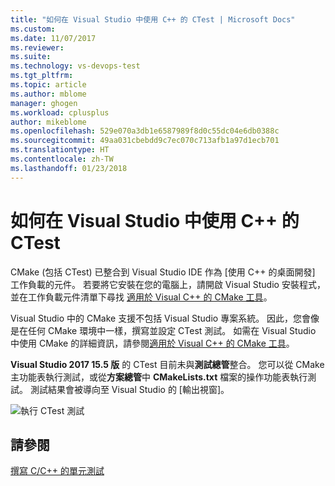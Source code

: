 ```yaml
---
title: "如何在 Visual Studio 中使用 C++ 的 CTest | Microsoft Docs"
ms.custom: 
ms.date: 11/07/2017
ms.reviewer: 
ms.suite: 
ms.technology: vs-devops-test
ms.tgt_pltfrm: 
ms.topic: article
ms.author: mblome
manager: ghogen
ms.workload: cplusplus
author: mikeblome
ms.openlocfilehash: 529e070a3db1e6587989f8d0c55dc04e6db0388c
ms.sourcegitcommit: 49aa031cbebdd9c7ec070c713afb1a97d1ecb701
ms.translationtype: HT
ms.contentlocale: zh-TW
ms.lasthandoff: 01/23/2018
---
```

# <a name="how-to-use-ctest-for-c-in-visual-studio"></a>如何在 Visual Studio 中使用 C++ 的 CTest
CMake (包括 CTest) 已整合到 Visual Studio IDE 作為 [使用 C++ 的桌面開發] 工作負載的元件。 若要將它安裝在您的電腦上，請開啟 Visual Studio 安裝程式，並在工作負載元件清單下尋找 [適用於 Visual C++ 的 CMake 工具](/cpp/ide/cmake-tools-for-visual-cpp)。

Visual Studio 中的 CMake 支援不包括 Visual Studio 專案系統。 因此，您會像是在任何 CMake 環境中一樣，撰寫並設定 CTest 測試。 如需在 Visual Studio 中使用 CMake 的詳細資訊，請參閱[適用於 Visual C++ 的 CMake 工具](/cpp/ide/cmake-tools-for-visual-cpp)。

**Visual Studio 2017 15.5 版** 的 CTest 目前未與**測試總管**整合。 您可以從 CMake 主功能表執行測試，或從**方案總管**中 **CMakeLists.txt** 檔案的操作功能表執行測試。 測試結果會被導向至 Visual Studio 的 [輸出視窗]。

![執行 CTest 測試](media/cpp-cmake-run-tests.png "執行 CTest 測試")

## <a name="see-also"></a>請參閱
[撰寫 C/C++ 的單元測試](writing-unit-tests-for-c-cpp.md)